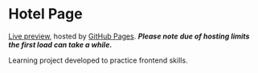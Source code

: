 # Hotel Page

[Live preview](https://dextep.github.io/OrientalHotel), hosted by [GitHub Pages](https://pages.github.com/). __*Please note due of hosting limits the first load can take a while.*__

Learning project developed to practice frontend skills.
